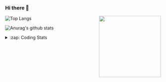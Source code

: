 ### Hi there 👋

<!--
**tao8687/tao8687** is a ✨ _special_ ✨ repository because its `README.md` (this file) appears on your GitHub profile.

Here are some ideas to get you started:

- 🔭 I’m currently working on ...
- 🌱 I’m currently learning ...
- 👯 I’m looking to collaborate on ...
- 🤔 I’m looking for help with ...
- 💬 Ask me about ...
- 📫 How to reach me: ...
- 😄 Pronouns: ...
- ⚡ Fun fact: ...
-->

<img align='right' src="https://media.giphy.com/media/M9gbBd9nbDrOTu1Mqx/giphy.gif" width="200">

  
![Top Langs](https://github-readme-stats.vercel.app/api/top-langs/?username=tao8687&layout=compact&title_color=23238E&text_color=A67D3D)

![Anurag's github stats](https://github-readme-stats.vercel.app/api?username=tao8687&show_icons=true&&text_color=A67D3D&title_color=23238E&show_icons=false&count_private=true&hide=stars)

<details>
  <summary>:zap: Coding Stats</summary>
  <b>
<!--START_SECTION:waka-->

```text
From: 16 June 2022 - To: 23 June 2022

C             32 hrs 13 mins  █████████████████████░░░░   83.64 %
C++           3 hrs 28 mins   ██▒░░░░░░░░░░░░░░░░░░░░░░   09.01 %
Markdown      1 hr 40 mins    █░░░░░░░░░░░░░░░░░░░░░░░░   04.34 %
Makefile      33 mins         ▒░░░░░░░░░░░░░░░░░░░░░░░░   01.47 %
Bash          17 mins         ▒░░░░░░░░░░░░░░░░░░░░░░░░   00.74 %
Other         7 mins          ░░░░░░░░░░░░░░░░░░░░░░░░░   00.35 %
```

<!--END_SECTION:waka-->
</details>
